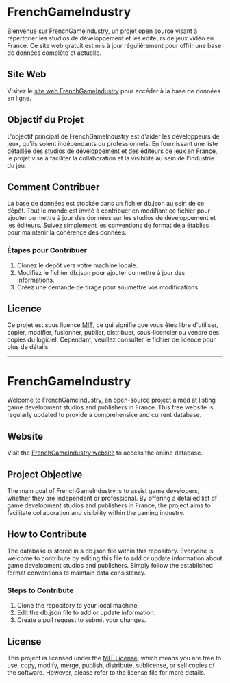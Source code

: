 # FrenchGameIndustry

Bienvenue sur FrenchGameIndustry, un projet open source visant à répertorier les studios de développement et les éditeurs de jeux vidéo en France. Ce site web gratuit est mis à jour régulièrement pour offrir une base de données complète et actuelle.

## Site Web

Visitez le [site web FrenchGameIndustry](https://frenchgameindustry-website.pages.dev/) pour accéder à la base de données en ligne.

## Objectif du Projet

L'objectif principal de FrenchGameIndustry est d'aider les développeurs de jeux, qu'ils soient indépendants ou professionnels. En fournissant une liste détaillée des studios de développement et des éditeurs de jeux en France, le projet vise à faciliter la collaboration et la visibilité au sein de l'industrie du jeu.

## Comment Contribuer

La base de données est stockée dans un fichier db.json au sein de ce dépôt. Tout le monde est invité à contribuer en modifiant ce fichier pour ajouter ou mettre à jour des données sur les studios de développement et les éditeurs. Suivez simplement les conventions de format déjà établies pour maintenir la cohérence des données.

### Étapes pour Contribuer

1. Clonez le dépôt vers votre machine locale.
2. Modifiez le fichier db.json pour ajouter ou mettre à jour des informations.
3. Créez une demande de tirage pour soumettre vos modifications.

## Licence

Ce projet est sous licence [MIT](LICENSE), ce qui signifie que vous êtes libre d'utiliser, copier, modifier, fusionner, publier, distribuer, sous-licencier ou vendre des copies du logiciel. Cependant, veuillez consulter le fichier de licence pour plus de détails.

---

# FrenchGameIndustry

Welcome to FrenchGameIndustry, an open-source project aimed at listing game development studios and publishers in France. This free website is regularly updated to provide a comprehensive and current database.

## Website

Visit the [FrenchGameIndustry website](https://frenchgameindustry-website.pages.dev/) to access the online database.

## Project Objective

The main goal of FrenchGameIndustry is to assist game developers, whether they are independent or professional. By offering a detailed list of game development studios and publishers in France, the project aims to facilitate collaboration and visibility within the gaming industry.

## How to Contribute

The database is stored in a db.json file within this repository. Everyone is welcome to contribute by editing this file to add or update information about game development studios and publishers. Simply follow the established format conventions to maintain data consistency.

### Steps to Contribute

1. Clone the repository to your local machine.
2. Edit the db.json file to add or update information.
3. Create a pull request to submit your changes.


## License

This project is licensed under the [MIT License](LICENSE), which means you are free to use, copy, modify, merge, publish, distribute, sublicense, or sell copies of the software. However, please refer to the license file for more details.
